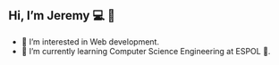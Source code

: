 ## Hi, I’m Jeremy 💻 👋






- 👀 I’m interested in Web development.
- 🌱 I’m currently learning Computer Science Engineering at ESPOL 🐢.

